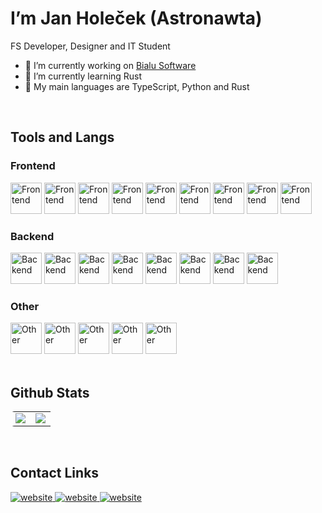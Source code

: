 # <div> I’m Jan Holeček (Astronawta)</div>  

FS Developer, Designer and IT Student  
- 🔭 I’m currently working on [Bialu Software](https://github.com/Bialu-Software)  
- 🌱 I’m currently learning Rust
- 🧻 My main languages are TypeScript, Python and Rust
<br/>  

## Tools and Langs

### <div>Frontend</div>
<div>
<img src="https://skillicons.dev/icons?i=css&perline=1" alt="Frontend" height="50" /> 
<img src="https://skillicons.dev/icons?i=sass&perline=1" alt="Frontend" height="50" /> 
<img src="https://skillicons.dev/icons?i=tailwind&perline=1" alt="Frontend" height="50" /> 
<img src="https://skillicons.dev/icons?i=html&perline=1" alt="Frontend" height="50" /> 
<img src="https://skillicons.dev/icons?i=javascript&perline=1" alt="Frontend" height="50" />
<img src="https://skillicons.dev/icons?i=typescript&perline=1" alt="Frontend" height="50" /> 
<img src="https://skillicons.dev/icons?i=jquery&perline=1" alt="Frontend" height="50" /> 
<img src="https://skillicons.dev/icons?i=vue&perline=1" alt="Frontend" height="50" /> 
<img src="https://skillicons.dev/icons?i=nuxt&perline=1" alt="Frontend" height="50" /> 
</div>


### <div>Backend</div>
<div>
<img src="https://skillicons.dev/icons?i=javascript&perline=1" alt="Backend" height="50" /> 
<img src="https://skillicons.dev/icons?i=typescript&perline=1" alt="Backend" height="50" /> 
<img src="https://skillicons.dev/icons?i=nodejs&perline=1" alt="Backend" height="50" /> 
<img src="https://skillicons.dev/icons?i=express&perline=1" alt="Backend" height="50" /> 
<img src="https://skillicons.dev/icons?i=python&perline=1" alt="Backend" height="50" /> 
<img src="https://skillicons.dev/icons?i=rust&perline=1" alt="Backend" height="50" /> 
<img src="https://skillicons.dev/icons?i=mongo&perline=1" alt="Backend" height="50" /> 
<img src="https://skillicons.dev/icons?i=mysql&perline=1" alt="Backend" height="50" /> 
</div>

### <div>Other</div>
<div>
<img src="https://skillicons.dev/icons?i=figma&perline=1" alt="Other" height="50" />
<img src="https://skillicons.dev/icons?i=idea&perline=1" alt="Other" height="50" />
<img src="https://skillicons.dev/icons?i=linux&perline=1" alt="Other" height="50" />
<img src="https://skillicons.dev/icons?i=md&perline=1" alt="Other" height="50" />
<img src="https://skillicons.dev/icons?i=git&perline=1" alt="Other" height="50" />
</div>

<br/>   

## Github Stats  
<table style="border-radius:6px;" >
  <tr>
    <td align="center" style="padding=0;width=50%;">
      <img align="center" style="padding=0;" src="https://github-readme-stats.vercel.app/api?username=jan-holecek&show_icons=true&title_color=ffffff&text_color=ffffff&bg_color=00000000&hide_border=true&icon_color=9C7967&hide_title=true&count_private=true" />
    </td>
    <td align="center" style="padding=0;width=50%;">
      <img align="center" style="padding=0;" src="https://github-readme-stats.vercel.app/api/top-langs/?username=jan-holecek&layout=compact&show_icons=false&title_color=ffffff&text_color=ffffff&bg_color=00000000&hide_border=true&icon_color=9C7967&count_private=true" />
    </td>
  </tr>
  
</table>

<br/> 

## Contact Links
<div>
<a href="https://github.com/jan-holecek" target="_blank">
<img src=https://img.shields.io/badge/Github-9C7967.svg?&style=for-the-badge&logo=website&logoColor=white&background-color=black alt=website style="margin-bottom: 5px;" />
</a>
<a href="https://instagram.com/_jan.holecek_" target="_blank">
<img src=https://img.shields.io/badge/Instagram-9C7967.svg?&style=for-the-badge&logo=websitem&logoColor=white alt=website style="margin-bottom: 5px;" />
</a>  
<a href="https://lookup.guru/717416755214942238" target="_blank">
<img src=https://img.shields.io/badge/Discord-9C7967.svg?&style=for-the-badge&logo=websitem&logoColor=white alt=website style="margin-bottom: 5px;" />
</a>
</div>  
